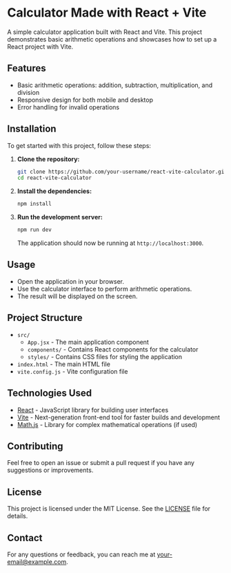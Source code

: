 # Calculator Made with React + Vite 

A simple calculator application built with React and Vite. This project demonstrates basic arithmetic operations and showcases how to set up a React project with Vite.

## Features

- Basic arithmetic operations: addition, subtraction, multiplication, and division
- Responsive design for both mobile and desktop
- Error handling for invalid operations

## Installation

To get started with this project, follow these steps:

1. **Clone the repository:**

    ```bash
    git clone https://github.com/your-username/react-vite-calculator.git
    cd react-vite-calculator
    ```

2. **Install the dependencies:**

    ```bash
    npm install
    ```

3. **Run the development server:**

    ```bash
    npm run dev
    ```

    The application should now be running at `http://localhost:3000`.

## Usage

- Open the application in your browser.
- Use the calculator interface to perform arithmetic operations.
- The result will be displayed on the screen.

## Project Structure

- `src/`
  - `App.jsx` - The main application component
  - `components/` - Contains React components for the calculator
  - `styles/` - Contains CSS files for styling the application
- `index.html` - The main HTML file
- `vite.config.js` - Vite configuration file

## Technologies Used

- [React](https://reactjs.org/) - JavaScript library for building user interfaces
- [Vite](https://vitejs.dev/) - Next-generation front-end tool for faster builds and development
- [Math.js](https://mathjs.org/) - Library for complex mathematical operations (if used)

## Contributing

Feel free to open an issue or submit a pull request if you have any suggestions or improvements.

## License

This project is licensed under the MIT License. See the [LICENSE](LICENSE) file for details.

## Contact

For any questions or feedback, you can reach me at [your-email@example.com](mailto:your-email@example.com).

